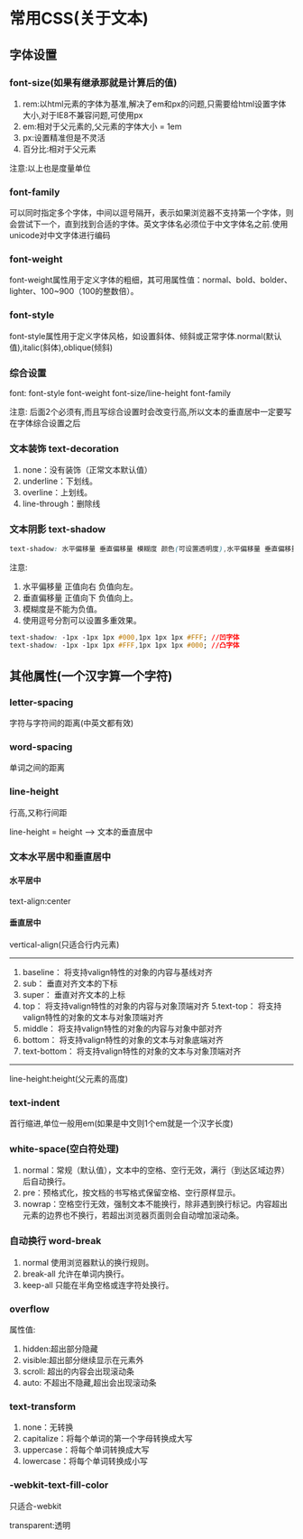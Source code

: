 # 常用CSS(关于文本)

## 字体设置

### font-size(如果有继承那就是计算后的值)
1. rem:以html元素的字体为基准,解决了em和px的问题,只需要给html设置字体大小,对于IE8不兼容问题,可使用px
1. em:相对于父元素的,父元素的字体大小 = 1em
1. px:设置精准但是不灵活
1. 百分比:相对于父元素

注意:以上也是度量单位

### font-family

可以同时指定多个字体，中间以逗号隔开，表示如果浏览器不支持第一个字体，则会尝试下一个，直到找到合适的字体。英文字体名必须位于中文字体名之前.使用unicode对中文字体进行编码

### font-weight
font-weight属性用于定义字体的粗细，其可用属性值：normal、bold、bolder、lighter、100~900（100的整数倍）。

### font-style
font-style属性用于定义字体风格，如设置斜体、倾斜或正常字体.normal(默认值),italic(斜体),oblique(倾斜)

### 综合设置

font: font-style font-weight font-size/line-height font-family

注意: 后面2个必须有,而且写综合设置时会改变行高,所以文本的垂直居中一定要写在字体综合设置之后

### 文本装饰 text-decoration

1. none：没有装饰（正常文本默认值）
1. underline：下划线。
1. overline：上划线。
1. line-through：删除线

### 文本阴影 text-shadow

```css
text-shadow: 水平偏移量 垂直偏移量 模糊度 颜色(可设置透明度),水平偏移量 垂直偏移量 模糊度 颜色(可设置透明度);
```
注意:
1. 水平偏移量 正值向右 负值向左。
2. 垂直偏移量 正值向下 负值向上。
3. 模糊度是不能为负值。
4. 使用逗号分割可以设置多重效果。

```css
text-shadow: -1px -1px 1px #000,1px 1px 1px #FFF; //凹字体
text-shadow: -1px -1px 1px #FFF,1px 1px 1px #000; //凸字体
```


## 其他属性(一个汉字算一个字符)

### letter-spacing

字符与字符间的距离(中英文都有效)

### word-spacing

单词之间的距离

### line-height

行高,又称行间距

line-height = height  --> 文本的垂直居中

### 文本水平居中和垂直居中

#### 水平居中

text-align:center

#### 垂直居中

vertical-align(只适合行内元素)

***
1. baseline： 将支持valign特性的对象的内容与基线对齐
2. sub： 垂直对齐文本的下标
3. super： 垂直对齐文本的上标
4. top： 将支持valign特性的对象的内容与对象顶端对齐
5.text-top： 将支持valign特性的对象的文本与对象顶端对齐
6. middle： 将支持valign特性的对象的内容与对象中部对齐
7. bottom： 将支持valign特性的对象的文本与对象底端对齐
8. text-bottom： 将支持valign特性的对象的文本与对象顶端对齐

***

line-height:height(父元素的高度)

### text-indent

首行缩进,单位一般用em(如果是中文则1个em就是一个汉字长度)

### white-space(空白符处理)

1. normal：常规（默认值），文本中的空格、空行无效，满行（到达区域边界）后自动换行。
2. pre：预格式化，按文档的书写格式保留空格、空行原样显示。
3. nowrap：空格空行无效，强制文本不能换行，除非遇到换行标记。内容超出元素的边界也不换行，若超出浏览器页面则会自动增加滚动条。

###  自动换行 word-break

1. normal 使用浏览器默认的换行规则。
2. break-all 允许在单词内换行。
3. keep-all 只能在半角空格或连字符处换行。

### overflow

属性值:

1. hidden:超出部分隐藏
2. visible:超出部分继续显示在元素外
3. scroll: 超出的内容会出现滚动条
4. auto: 不超出不隐藏,超出会出现滚动条

### text-transform

1. none：无转换
2. capitalize：将每个单词的第一个字母转换成大写
3. uppercase：将每个单词转换成大写
4. lowercase：将每个单词转换成小写

### -webkit-text-fill-color

只适合-webkit

transparent:透明
